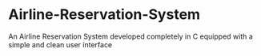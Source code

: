 # Airline-Reservation-System
An Airline Reservation System developed completely in C equipped with a simple and clean user interface
